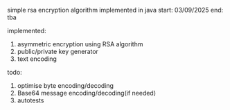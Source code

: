 simple rsa encryption algorithm implemented in java
start: 03/09/2025
end: tba

implemented:
1) asymmetric encryption using RSA algorithm
2) public/private key generator
3) text encoding

todo:
1) optimise byte encoding/decoding
2) Base64 message encoding/decoding(if needed)
3) autotests
